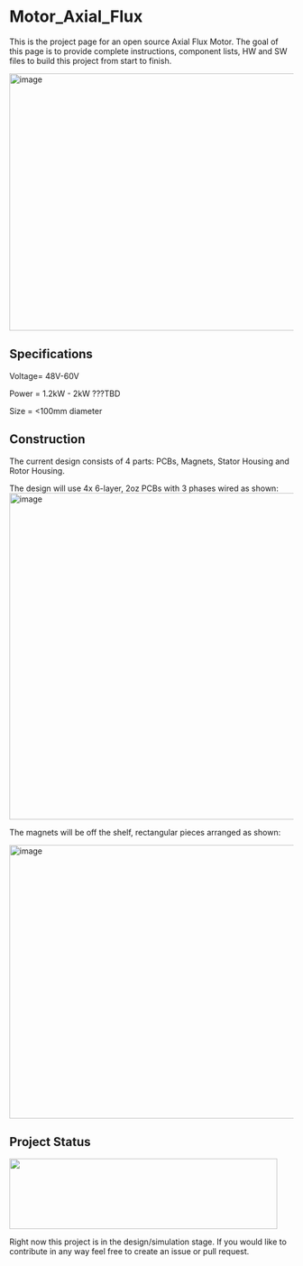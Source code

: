 # Motor_Axial_Flux
This is the project page for an open source Axial Flux Motor. The goal of this page is to provide complete instructions, component lists, HW and SW files to build this project from start to finish. 

<img width="604" height="456" alt="image" src="https://github.com/user-attachments/assets/95295b30-525a-4a2c-a3a0-ed3a5753eecf" />

## Specifications

Voltage= 48V-60V

Power = 1.2kW - 2kW ???TBD

Size = <100mm diameter

## Construction
The current design consists of 4 parts: PCBs, Magnets, Stator Housing and Rotor Housing.

The design will use 4x 6-layer, 2oz PCBs with 3 phases wired as shown:
<img width="625" height="579" alt="image" src="https://github.com/user-attachments/assets/47b375d2-9649-4bfc-9e67-b3e067a868c2" />

The magnets will be off the shelf, rectangular pieces arranged as shown:

<img width="531" height="485" alt="image" src="https://github.com/user-attachments/assets/9b7d5c5a-84cf-414a-bec0-4ed502b5b09c" />



## Project Status

<img src="https://github.com/offbyfour/DC_Supply_5p5kW/assets/124545095/4eff57e3-ac06-48fe-8114-b59e78c0e51f" width="475" height="125" /> 

Right now this project is in the design/simulation stage. If you would like to contribute in any way feel free to create an issue or pull request. 
